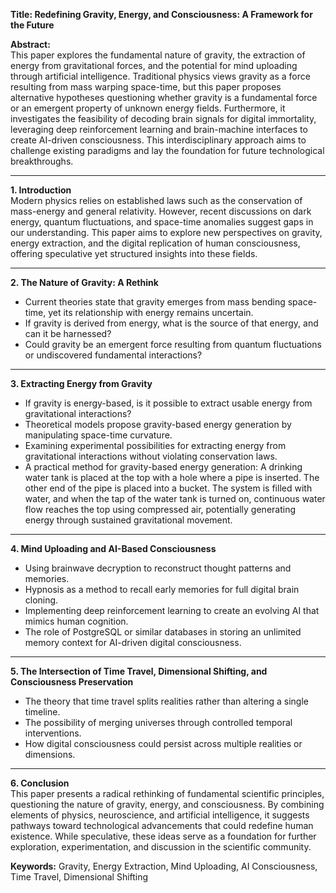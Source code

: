 **Title: Redefining Gravity, Energy, and Consciousness: A Framework for the Future**

**Abstract:**  
This paper explores the fundamental nature of gravity, the extraction of energy from gravitational forces, and the potential for mind uploading through artificial intelligence. Traditional physics views gravity as a force resulting from mass warping space-time, but this paper proposes alternative hypotheses questioning whether gravity is a fundamental force or an emergent property of unknown energy fields. Furthermore, it investigates the feasibility of decoding brain signals for digital immortality, leveraging deep reinforcement learning and brain-machine interfaces to create AI-driven consciousness. This interdisciplinary approach aims to challenge existing paradigms and lay the foundation for future technological breakthroughs.

---

**1. Introduction**  
Modern physics relies on established laws such as the conservation of mass-energy and general relativity. However, recent discussions on dark energy, quantum fluctuations, and space-time anomalies suggest gaps in our understanding. This paper aims to explore new perspectives on gravity, energy extraction, and the digital replication of human consciousness, offering speculative yet structured insights into these fields.

---

**2. The Nature of Gravity: A Rethink**  
- Current theories state that gravity emerges from mass bending space-time, yet its relationship with energy remains uncertain.
- If gravity is derived from energy, what is the source of that energy, and can it be harnessed?
- Could gravity be an emergent force resulting from quantum fluctuations or undiscovered fundamental interactions?

---

**3. Extracting Energy from Gravity**  
- If gravity is energy-based, is it possible to extract usable energy from gravitational interactions?
- Theoretical models propose gravity-based energy generation by manipulating space-time curvature.
- Examining experimental possibilities for extracting energy from gravitational interactions without violating conservation laws.
- A practical method for gravity-based energy generation: A drinking water tank is placed at the top with a hole where a pipe is inserted. The other end of the pipe is placed into a bucket. The system is filled with water, and when the tap of the water tank is turned on, continuous water flow reaches the top using compressed air, potentially generating energy through sustained gravitational movement.

---

**4. Mind Uploading and AI-Based Consciousness**  
- Using brainwave decryption to reconstruct thought patterns and memories.
- Hypnosis as a method to recall early memories for full digital brain cloning.
- Implementing deep reinforcement learning to create an evolving AI that mimics human cognition.
- The role of PostgreSQL or similar databases in storing an unlimited memory context for AI-driven digital consciousness.

---

**5. The Intersection of Time Travel, Dimensional Shifting, and Consciousness Preservation**  
- The theory that time travel splits realities rather than altering a single timeline.
- The possibility of merging universes through controlled temporal interventions.
- How digital consciousness could persist across multiple realities or dimensions.

---

**6. Conclusion**  
This paper presents a radical rethinking of fundamental scientific principles, questioning the nature of gravity, energy, and consciousness. By combining elements of physics, neuroscience, and artificial intelligence, it suggests pathways toward technological advancements that could redefine human existence. While speculative, these ideas serve as a foundation for further exploration, experimentation, and discussion in the scientific community.

**Keywords:** Gravity, Energy Extraction, Mind Uploading, AI Consciousness, Time Travel, Dimensional Shifting


